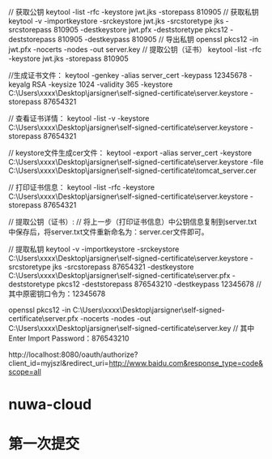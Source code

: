 // 获取公钥
keytool -list -rfc -keystore jwt.jks -storepass 810905
// 获取私钥
keytool -v -importkeystore -srckeystore jwt.jks -srcstoretype jks -srcstorepass 810905 -destkeystore jwt.pfx -deststoretype pkcs12 -deststorepass 810905 -destkeypass 810905
// 导出私钥
openssl pkcs12 -in jwt.pfx -nocerts -nodes -out server.key
// 提取公钥（证书）
keytool -list -rfc -keystore jwt.jks -storepass 810905

//生成证书文件：
keytool -genkey -alias server_cert -keypass 12345678 -keyalg RSA -keysize 1024 -validity 365
-keystore C:\Users\xxxx\Desktop\jarsigner\self-signed-certificate\server.keystore -storepass 87654321

// 查看证书详情：
keytool -list -v -keystore C:\Users\xxxx\Desktop\jarsigner\self-signed-certificate\server.keystore 
-storepass 87654321

// keystore文件生成cer文件：
keytool -export -alias server_cert 
-keystore C:\Users\xxxx\Desktop\jarsigner\self-signed-certificate\server.keystore
-file C:\Users\xxxx\Desktop\jarsigner\self-signed-certificate\tomcat_server.cer

// 打印证书信息：
keytool -list -rfc -keystore C:\Users\xxxx\Desktop\jarsigner\self-signed-certificate\server.keystore 
-storepass 87654321

// 提取公钥（证书）:
// 将上一步（打印证书信息）中公钥信息复制到server.txt中保存后，将server.txt文件重新命名为：server.cer文件即可。

// 提取私钥
keytool -v -importkeystore 
-srckeystore C:\Users\xxxx\Desktop\jarsigner\self-signed-certificate\server.keystore 
-srcstoretype jks -srcstorepass 87654321 
-destkeystore C:\Users\xxxx\Desktop\jarsigner\self-signed-certificate\server.pfx 
-deststoretype pkcs12 -deststorepass 876543210 -destkeypass 12345678
// 其中原密钥口令为：12345678
	
openssl pkcs12 -in C:\Users\xxxx\Desktop\jarsigner\self-signed-certificate\server.pfx -nocerts -nodes 
-out C:\Users\xxxx\Desktop\jarsigner\self-signed-certificate\server.key
// 其中Enter Import Password：876543210


http://localhost:8080/oauth/authorize?client_id=myjszl&redirect_uri=http://www.baidu.com&response_type=code&scope=all

# nuwa-cloud
# 第一次提交
